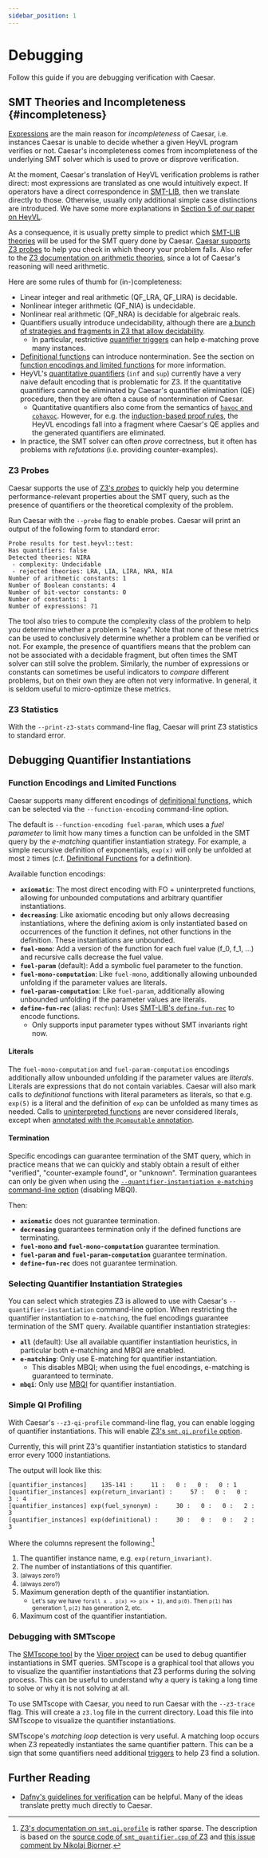 ```yaml
---
sidebar_position: 1
---
```


# Debugging

Follow this guide if you are debugging verification with Caesar.


## SMT Theories and Incompleteness {#incompleteness}

[Expressions](../heyvl/expressions.md) are the main reason for *incompleteness* of Caesar, i.e. instances Caesar is unable to decide whether a given HeyVL program verifies or not.
Caesar's incompleteness comes from incompleteness of the underlying SMT solver which is used to prove or disprove verification.

At the moment, Caesar's translation of HeyVL verification problems is rather direct: most expressions are translated as one would intuitively expect.
If operators have a direct correspondence in [SMT-LIB](https://smt-lib.org/), then we translate directly to those.
Otherwise, usually only additional simple case distinctions are introduced.
We have some more explanations in [Section 5 of our paper on HeyVL](https://arxiv.org/pdf/2309.07781#page=23).

As a consequence, it is usually pretty simple to predict which [SMT-LIB theories](https://smt-lib.org/theories.shtml) will be used for the SMT query done by Caesar.
[Caesar supports Z3 probes](#z3-probes) to help you check in which theory your problem falls.
Also refer to the [Z3 documentation on arithmetic theories](https://microsoft.github.io/z3guide/docs/theories/Arithmetic/), since a lot of Caesar's reasoning will need arithmetic.

Here are some rules of thumb for (in-)completeness:
 * Linear integer and real arithmetic (QF_LRA, QF_LIRA) is decidable.
 * Nonlinear integer arithmetic (QF_NIA) is undecidable.
 * Nonlinear real arithmetic (QF_NRA) is decidable for algebraic reals.
 * Quantifiers usually introduce undecidability, although there are [a bunch of strategies and fragments in Z3 that allow decidability](https://microsoft.github.io/z3guide/docs/logic/Quantifiers#model-based-quantifier-instantiation).
   * In particular, restrictive [quantifier triggers](../heyvl/expressions.md#triggers) can help e-matching prove many instances.
 * [Definitional functions](../heyvl/domains.md#definitional-functions) can introduce nontermination. See the section on [function encodings and limited functions](#function-encodings-and-limited-functions) for more information.
 * HeyVL's [quantitative quantifiers](../heyvl/expressions.md#quantifiers) (`inf` and `sup`) currently have a very naive default encoding that is problematic for Z3.  If the quantitative quantifiers cannot be eliminated by Caesar's quantifier elimination (QE) procedure, then they are often a cause of nontermination of Caesar.
   * Quantitative quantifiers also come from the semantics of [`havoc` and `cohavoc`](../heyvl/statements.md#havoc). However, for e.g. the [induction-based proof rules](../proof-rules/induction.md), the HeyVL encodings fall into a fragment where Caesar's QE applies and the generated quantifiers are eliminated.
 * In practice, the SMT solver can often *prove* correctness, but it often has problems with *refutations* (i.e. providing counter-examples).


### Z3 Probes

Caesar supports the use of [Z3's *probes*](https://microsoft.github.io/z3guide/docs/strategies/probes/) to quickly help you determine performance-relevant properties about the SMT query, such as the presence of quantifiers or the theoretical complexity of the problem.

Run Caesar with the `--probe` flag to enable probes.
Caesar will print an output of the following form to standard error:

```
Probe results for test.heyvl::test:
Has quantifiers: false
Detected theories: NIRA
 - complexity: Undecidable
 - rejected theories: LRA, LIA, LIRA, NRA, NIA
Number of arithmetic constants: 1
Number of Boolean constants: 4
Number of bit-vector constants: 0
Number of constants: 1
Number of expressions: 71
```

The tool also tries to compute the complexity class of the problem to help you determine whether a problem is "easy".
Note that none of these metrics can be used to conclusively determine whether a problem can be verified or not.
For example, the presence of quantifiers means that the problem can not be associated with a decidable fragment, but often times the SMT solver can still solve the problem.
Similarly, the number of expressions or constants can sometimes be useful indicators to *compare* different problems, but on their own they are often not very informative.
In general, it is seldom useful to micro-optimize these metrics.

### Z3 Statistics

With the `--print-z3-stats` command-line flag, Caesar will print Z3 statistics to standard error.

## Debugging Quantifier Instantiations


### Function Encodings and Limited Functions

Caesar supports many different encodings of [definitional functions](../heyvl/domains.md#definitional-functions), which can be selected via the `--function-encoding` command-line option.

The default is `--function-encoding fuel-param`, which uses a *fuel parameter* to limit how many times a function can be unfolded in the SMT query by the *e-matching* quantifier instantiation strategy.
For example, a simple recursive definition of exponentials, `exp(x)` will only be unfolded at most `2` times (c.f. [Definitional Functions](../heyvl/domains.md#definitional-functions) for a definition).

Available function encodings:

- **`axiomatic`**: The most direct encoding with FO + uninterpreted functions, allowing for unbounded computations and arbitrary quantifier instantiations.
- **`decreasing`**: Like axiomatic encoding but only allows decreasing instantiations, where the defining axiom is only instantiated based on occurrences of the function it defines, not other functions in the definition. These instantiations are unbounded.
- **`fuel-mono`**: Add a version of the function for each fuel value (f_0, f_1, ...) and recursive calls decrease the fuel value.
- **`fuel-param`** (default): Add a symbolic fuel parameter to the function.
- **`fuel-mono-computation`**: Like `fuel-mono`, additionally allowing unbounded unfolding if the parameter values are literals.
- **`fuel-param-computation`**: Like `fuel-param`, additionally allowing unbounded unfolding if the parameter values are literals.
- **`define-fun-rec`** (alias: `recfun`): Uses [SMT-LIB's `define-fun-rec`](https://microsoft.github.io/z3guide/docs/logic/Recursive%20Functions/) to encode functions.
  - Only supports input parameter types without SMT invariants right now.

#### Literals

The `fuel-mono-computation` and `fuel-param-computation` encodings additionally allow unbounded unfolding if the parameter values are *literals*.
Literals are expressions that do not contain variables.
Caesar will also mark calls to *definitional* functions with literal parameters as literals, so that e.g. `exp(5)` is a literal and the definition of `exp` can be unfolded as many times as needed.
Calls to [uninterpreted functions](../heyvl/domains.md#axiomatizing-uninterpreted-functions) are never considered literals, except when [annotated with the `@computable` annotation](../heyvl/domains.md#computable-annotation).

#### Termination

Specific encodings can guarantee termination of the SMT query, which in practice means that we can quickly and stably obtain a result of either "verified", "counter-example found", or "unknown".
Termination guarantees can only be given when using the [`--quantifier-instantiation e-matching` command-line option](#selecting-quantifier-instantiation-strategies) (disabling MBQI).

Then:
- **`axiomatic`** does not guarantee termination.
- **`decreasing`** guarantees termination only if the defined functions are terminating.
- **`fuel-mono` and `fuel-mono-computation`** guarantee termination.
- **`fuel-param` and `fuel-param-computation`** guarantee termination.
- **`define-fun-rec`** does not guarantee termination.


### Selecting Quantifier Instantiation Strategies

You can select which strategies Z3 is allowed to use with Caesar's `--quantifier-instantiation` command-line option.
When restricting the quantifier instantiation to `e-matching`, the fuel encodings guarantee termination of the SMT query.
Available quantifier instantiation strategies:

- **`all`** (default): Use all available quantifier instantiation heuristics, in particular both e-matching and MBQI are enabled.
- **`e-matching`**: Only use E-matching for quantifier instantiation.
    * This disables MBQI; when using the fuel encodings, e-matching is guaranteed to terminate.
- **`mbqi`**: Only use [MBQI](https://microsoft.github.io/z3guide/docs/logic/Quantifiers/#model-based-quantifier-instantiation) for quantifier instantiation.

### Simple QI Profiling

With Caesar's `--z3-qi-profile` command-line flag, you can enable logging of quantifier instantiations.
This will enable [Z3's `smt.qi.profile` option](https://microsoft.github.io/z3guide/programming/Parameters/#smt).

Currently, this will print Z3's quantifier instantiation statistics to standard error every 1000 instantiations.

The output will look like this:

```
[quantifier_instances]    135-141 :     11 :   0 :   0 :   0 : 1
[quantifier_instances] exp(return_invariant) :     57 :   0 :   0 :   3 : 4
[quantifier_instances] exp(fuel_synonym) :     30 :   0 :   0 :   2 : 3
[quantifier_instances] exp(definitional) :     30 :   0 :   0 :   2 : 3
```

Where the columns represent the following:[^z3-qi-profile-docs]
  1. The quantifier instance name, e.g. `exp(return_invariant)`.
  2. The number of instantiations of this quantifier.
  3. <small>(always zero?)</small>
  4. <small>(always zero?)</small>
  5. Maximum generation depth of the quantifier instantiation.
      * <small>Let's say we have `forall x . p(x) => p(x + 1)`, and `p(0)`. Then `p(1)` has generation 1, `p(2)` has generation 2, etc.</small>
  6. Maximum cost of the quantifier instantiation.

[^z3-qi-profile-docs]: [Z3's documentation on `smt.qi.profile`](https://microsoft.github.io/z3guide/programming/Parameters/#smt.qi.profile) is rather sparse. The description is based on the [source code of `smt_quantifier.cpp` of Z3](https://github.com/Z3Prover/z3/blob/f77123c13cc8dabe8d1d0217a3312738da834eba/src/smt/smt_quantifier.cpp#L169-L189) and [this issue comment by Nikolaj Bjorner](https://github.com/Z3Prover/z3/issues/4522#issuecomment-644454562).

### Debugging with SMTscope

The [SMTscope tool](https://viperproject.github.io/smt-scope/) by the [Viper project](https://viper.ethz.ch/) can be used to debug quantifier instantiations in SMT queries.
SMTscope is a graphical tool that allows you to visualize the quantifier instantiations that Z3 performs during the solving process.
This can be useful to understand why a query is taking a long time to solve or why it is not solving at all.

To use SMTscope with Caesar, you need to run Caesar with the `--z3-trace` flag.
This will create a `z3.log` file in the current directory.
Load this file into SMTscope to visualize the quantifier instantiations.

SMTscope's *matching loop* detection is very useful.
A matching loop occurs when Z3 repeatedly instantiates the same quantifier pattern.
This can be a sign that some quantifiers need additional [triggers](../heyvl/expressions.md#triggers) to help Z3 find a solution.

## Further Reading

 * [Dafny's guidelines for verification](https://dafny.org/dafny/DafnyRef/DafnyRef.html#sec-verification) can be helpful.
   Many of the ideas translate pretty much directly to Caesar.
